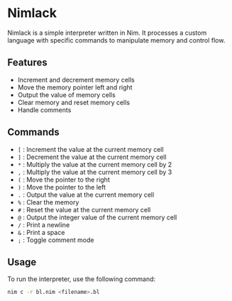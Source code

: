 # Nimlack

Nimlack is a simple interpreter written in Nim. It processes a custom language with specific commands to manipulate memory and control flow.

## Features

- Increment and decrement memory cells
- Move the memory pointer left and right
- Output the value of memory cells
- Clear memory and reset memory cells
- Handle comments

## Commands

- `[` : Increment the value at the current memory cell
- `]` : Decrement the value at the current memory cell
- `*` : Multiply the value at the current memory cell by 2
- `,` : Multiply the value at the current memory cell by 3
- `(` : Move the pointer to the right
- `)` : Move the pointer to the left
- `.` : Output the value at the current memory cell
- `%` : Clear the memory
- `#` : Reset the value at the current memory cell
- `@` : Output the integer value of the current memory cell
- `/` : Print a newline
- `&` : Print a space
- `;` : Toggle comment mode

## Usage

To run the interpreter, use the following command:

```sh
nim c -r bl.nim <filename>.bl